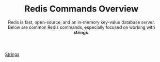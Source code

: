 <!DOCTYPE html>
<html lang="en">
<head>
    <meta charset="UTF-8">
    <meta name="viewport" content="width=device-width, initial-scale=1.0">
    <title>Redis Commands Overview</title>
</head>
<body>
    <header>
        <h1>Redis Commands Overview</h1>
        <p>Redis is fast, open-source, and an in-memory key-value database server. Below are common Redis commands, especially focused on working with <strong>strings</strong>.</p>
    </header>
    <section>
    <a href="https://github.com/Villva-vinoth/redis-server/blob/master/string.md"> Strings </a>
    </section>
</body>
</html>
